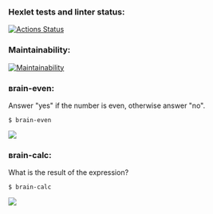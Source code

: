 ### Hexlet tests and linter status:
[![Actions Status](https://github.com/vyacheslav-pv/frontend-project-44/workflows/hexlet-check/badge.svg)](https://github.com/vyacheslav-pv/frontend-project-44/actions)
### Maintainability:
[![Maintainability](https://api.codeclimate.com/v1/badges/c5511c04738a5f754f5b/maintainability)](https://codeclimate.com/github/vyacheslav-pv/frontend-project-44/maintainability)
### вrain-even:
Answer "yes" if the number is even, otherwise answer "no".
```
$ brain-even
```
<a href="https://asciinema.org/a/e51FEvEggfeFv63KlfwSxb456" target="_blank"><img src="https://asciinema.org/a/e51FEvEggfeFv63KlfwSxb456.svg" /></a>

### вrain-calc:
What is the result of the expression?
```
$ brain-calc
```
<a href="https://asciinema.org/a/AFzU21jiJrIH8bEti7O2uCdTd" target="_blank"><img src="https://asciinema.org/a/AFzU21jiJrIH8bEti7O2uCdTd.svg" /></a>